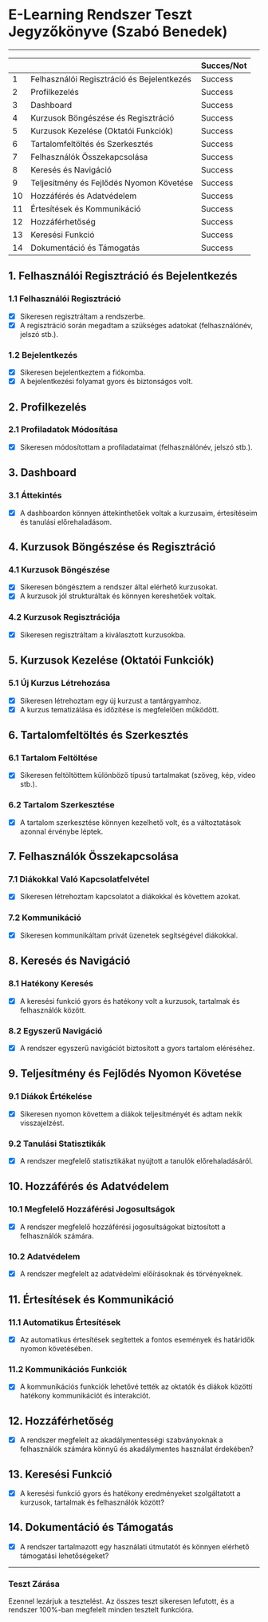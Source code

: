 # E-Learning Rendszer Teszt Jegyzőkönyve (Szabó Benedek)
---

|    |                                                  | Succes/Not |
|----|--------------------------------------------------|------------|
| 1  | Felhasználói Regisztráció és Bejelentkezés       | Success    |
| 2  | Profilkezelés                                    | Success    |
| 3  | Dashboard                                        | Success    |
| 4  | Kurzusok Böngészése és Regisztráció              | Success    |
| 5  | Kurzusok Kezelése (Oktatói Funkciók)             | Success    |
| 6  | Tartalomfeltöltés és Szerkesztés                 | Success    |
| 7  | Felhasználók Összekapcsolása                     | Success    |
| 8  | Keresés és Navigáció                             | Success    |
| 9  | Teljesítmény és Fejlődés Nyomon Követése         | Success    |
| 10 | Hozzáférés és Adatvédelem                        | Success    |
| 11 | Értesítések és Kommunikáció                      | Success    |
| 12 | Hozzáférhetőség                                  | Success    |
| 13 | Keresési Funkció                                 | Success    |
| 14 | Dokumentáció és Támogatás                        | Success    |

## 1. Felhasználói Regisztráció és Bejelentkezés

### 1.1 Felhasználói Regisztráció

- [x] Sikeresen regisztráltam a rendszerbe.
- [x] A regisztráció során megadtam a szükséges adatokat (felhasználónév, jelszó stb.).

### 1.2 Bejelentkezés

- [x] Sikeresen bejelentkeztem a fiókomba.
- [x] A bejelentkezési folyamat gyors és biztonságos volt.

## 2. Profilkezelés

### 2.1 Profiladatok Módosítása

- [x] Sikeresen módosítottam a profiladataimat (felhasználónév, jelszó stb.).

## 3. Dashboard

### 3.1 Áttekintés

- [x] A dashboardon könnyen áttekinthetőek voltak a kurzusaim, értesítéseim és tanulási előrehaladásom.

## 4. Kurzusok Böngészése és Regisztráció

### 4.1 Kurzusok Böngészése

- [x] Sikeresen böngésztem a rendszer által elérhető kurzusokat.
- [x] A kurzusok jól strukturáltak és könnyen kereshetőek voltak.

### 4.2 Kurzusok Regisztrációja

- [x] Sikeresen regisztráltam a kiválasztott kurzusokba.

## 5. Kurzusok Kezelése (Oktatói Funkciók)

### 5.1 Új Kurzus Létrehozása

- [x] Sikeresen létrehoztam egy új kurzust a tantárgyamhoz.
- [x] A kurzus tematizálása és időzítése is megfelelően működött.

## 6. Tartalomfeltöltés és Szerkesztés

### 6.1 Tartalom Feltöltése

- [x] Sikeresen feltöltöttem különböző típusú tartalmakat (szöveg, kép, video stb.).

### 6.2 Tartalom Szerkesztése

- [x] A tartalom szerkesztése könnyen kezelhető volt, és a változtatások azonnal érvénybe léptek.

## 7. Felhasználók Összekapcsolása

### 7.1 Diákokkal Való Kapcsolatfelvétel

- [x] Sikeresen létrehoztam kapcsolatot a diákokkal és követtem azokat.

### 7.2 Kommunikáció

- [x] Sikeresen kommunikáltam privát üzenetek segítségével diákokkal.

## 8. Keresés és Navigáció

### 8.1 Hatékony Keresés

- [x] A keresési funkció gyors és hatékony volt a kurzusok, tartalmak és felhasználók között.

### 8.2 Egyszerű Navigáció

- [x] A rendszer egyszerű navigációt biztosított a gyors tartalom eléréséhez.


## 9. Teljesítmény és Fejlődés Nyomon Követése

### 9.1 Diákok Értékelése

- [x] Sikeresen nyomon követtem a diákok teljesítményét és adtam nekik visszajelzést.

### 9.2 Tanulási Statisztikák

- [x] A rendszer megfelelő statisztikákat nyújtott a tanulók előrehaladásáról.

## 10. Hozzáférés és Adatvédelem

### 10.1 Megfelelő Hozzáférési Jogosultságok

- [x] A rendszer megfelelő hozzáférési jogosultságokat biztosított a felhasználók számára.

### 10.2 Adatvédelem

- [x] A rendszer megfelelt az adatvédelmi előírásoknak és törvényeknek.



## 11. Értesítések és Kommunikáció

### 11.1 Automatikus Értesítések

- [x] Az automatikus értesítések segítettek a fontos események és határidők nyomon követésében.

### 11.2 Kommunikációs Funkciók

- [x] A kommunikációs funkciók lehetővé tették az oktatók és diákok közötti hatékony kommunikációt és interakciót.

## 12. Hozzáférhetőség

- [x] A rendszer megfelelt az akadálymentességi szabványoknak a felhasználók számára könnyű és akadálymentes használat érdekében?

## 13. Keresési Funkció

- [x] A keresési funkció gyors és hatékony eredményeket szolgáltatott a kurzusok, tartalmak és felhasználók között?

## 14. Dokumentáció és Támogatás

- [x] A rendszer tartalmazott egy használati útmutatót és könnyen elérhető támogatási lehetőségeket?

---



### Teszt Zárása
Ezennel lezárjuk a tesztelést. Az összes teszt sikeresen lefutott, és a rendszer 100%-ban megfelelt minden tesztelt funkcióra.



